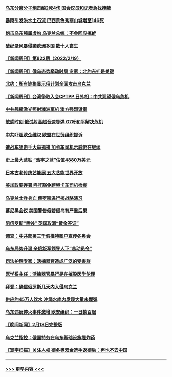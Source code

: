 #### [乌东分离分子炮击酿2死4伤 国会议员和记者急找掩蔽](../pages/prog202/a103352730.md?t=02201450) 
#### [暴雨引发洪水土石流 巴西景色秀丽山城增至146死](../pages/prog202/a103352698.md?t=02201450) 
#### [炮击乌东纯属虚构 乌克兰总统：不会回应挑衅](../pages/prog202/a103352694.md?t=02201450) 
#### [破纪录风暴侵袭欧洲多国 数十人丧生](../pages/prog202/a103352481.md?t=02201450) 
#### [【新闻周刊】第822期（2022/2/19）](../pages/prog202/a103352589.md?t=02201450) 
#### [【新闻周刊】俄乌态势牵动时局 专家：北约东扩是关键](../pages/prog202/a103352573.md?t=02201450) 
#### [北约：所有迹象显示俄计划全面攻击乌克兰](../pages/prog202/a103352566.md?t=02201450) 
#### [【新闻周刊】台湾争取入会CPTPP 日外相：中共观望俄乌危机](../pages/prog202/a103352562.md?t=02201450) 
#### [中共舰艇激光照射澳洲军机 澳方强烈谴责](../pages/prog202/a103352473.md?t=02201450) 
#### [敏感时刻 俄试射高超音速导弹 G7吁和平解决危机](../pages/prog202/a103352477.md?t=02201450) 
#### [中共吓阻欧企维权 欧盟在世贸组织提诉](../pages/prog202/a103352447.md?t=02201450) 
#### [遭战车狙击手大举抓捕 加卡车司机示威仍在继续](../pages/prog202/a103352394.md?t=02201450) 
#### [史上最大蓝钻 “浩宇之蓝”估值4880万美元](../pages/prog202/a103352001.md?t=02201450) 
#### [日本古老传统艺能展  五大艺能世界开放](../pages/prog202/a103352359.md?t=02201450) 
#### [美加政要连署 呼吁豁免跨境卡车司机检疫](../pages/prog202/a103350741.md?t=02201450) 
#### [乌克兰士兵身亡 俄罗斯进行核战略演习](../pages/prog202/a103352247.md?t=02201450) 
#### [慕尼黑会议 美国警告俄若侵乌有严重后果](../pages/prog202/a103352232.md?t=02201450) 
#### [阻俄罗斯“黑钱” 英国取消“黄金签证”](../pages/prog202/a103352090.md?t=02201450) 
#### [调查：中共部署三千假推特账户宣传冬奥会](../pages/prog202/a103352082.md?t=02201450) 
#### [乌东局势升温 亲俄叛军领导人下“总动员令”](../pages/prog202/a103352071.md?t=02201450) 
#### [司法护理专家：活摘器官造成广泛的受害群](../pages/prog202/a103351930.md?t=02201450) 
#### [医学系主任：活摘器官暴行是在摧毁医学伦理](../pages/prog202/a103351918.md?t=02201450) 
#### [拜登：确信俄罗斯几天内入侵乌克兰](../pages/prog202/a103351905.md?t=02201450) 
#### [供应约45万人饮水 冲绳水库内发现大量未爆弹](../pages/prog202/a103351906.md?t=02201450) 
#### [乌东违反停火事件激增 欧安组织：一日数百起](../pages/prog202/a103351891.md?t=02201450) 
#### [【晚间新闻】2月18日完整版](../pages/prog202/a103351752.md?t=02201450) 
#### [乌克兰指控：俄国特务在乌东基础设施埋炸药](../pages/prog202/a103351831.md?t=02201450) 
#### [【寰宇扫描】关注人权 德冬奥双金选手返德后：再也不去中国](../pages/prog202/a103351489.md?t=02201450) 

----
#### [ >>> 更早内容 <<< ](../indexes/prog202-earlier.md)
